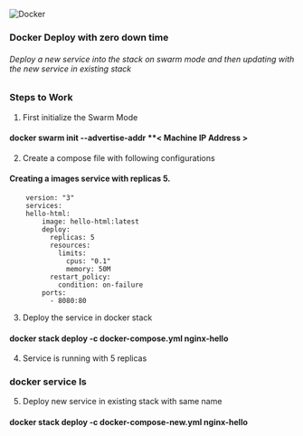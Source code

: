 ![Docker ](https://www.docker.com/sites/default/files/horizontal.png "Docker ")
### Docker Deploy with zero down time
###### Deploy a new service into the stack on swarm mode and then updating with the new service in existing stack

### Steps to Work
1.  First initialize the Swarm Mode
#### docker swarm init --advertise-addr **< Machine IP Address >
2.  Create a compose file with following configurations
#### Creating a images service with replicas 5.
    	version: "3"
    	services:
      	hello-html:
			image: hello-html:latest
			deploy:
			  replicas: 5
			  resources:
				limits:
				  cpus: "0.1"
				  memory: 50M
			  restart_policy:
				condition: on-failure
			ports:
			  - 8080:80
3. Deploy the service in docker stack
#### docker stack deploy -c docker-compose.yml nginx-hello

4. Service is running with 5 replicas
###  docker service ls

5. Deploy new service in existing stack with same name
#### docker stack deploy -c docker-compose-new.yml nginx-hello
